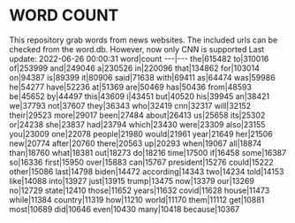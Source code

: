 # WORD COUNT
This repository grab words from news websites. The included urls can be checked from the word.db.
However, now only CNN is supported
Last update: 2022-06-26 00:00:31
word|count
---|---
the|615482
to|310016
of|253999
and|249046
a|230526
in|220096
that|134862
for|103014
on|94387
is|89399
it|80906
said|71638
with|69411
as|64474
was|59986
he|54277
have|52236
at|51369
are|50469
has|50436
from|48593
be|45652
by|44497
this|43609
i|43451
but|40520
his|39945
an|38421
we|37793
not|37607
they|36343
who|32419
cnn|32317
will|32152
their|29523
more|29017
been|27484
about|26413
us|25658
its|25302
or|24238
she|23837
had|23794
which|23430
were|23309
also|23155
you|23009
one|22078
people|21980
would|21961
year|21649
her|21506
new|20774
after|20760
there|20563
up|20293
when|19067
all|18874
than|18760
what|18381
out|18273
do|18216
time|17500
if|16458
some|16387
so|16336
first|15950
over|15883
can|15767
president|15276
could|15222
other|15086
last|14798
biden|14472
according|14343
two|14234
told|14153
like|14088
into|13927
just|13915
trump|13475
now|13379
our|13269
no|12729
state|12410
those|11652
years|11632
covid|11628
house|11473
while|11384
country|11319
how|11210
world|11170
them|11112
get|10881
most|10689
did|10646
even|10430
many|10418
because|10367
